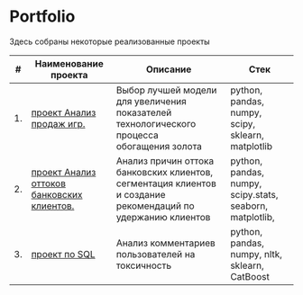 # Portfolio

Здесь собраны некоторые реализованные проекты

| #    | Наименование проекта                | Описание                                                     | Стек                                                         |
| ---- | ------------------------------------------------------------ | ------------------------------------------------------------ | ------------------------------------------------------------ |
| 1.   | [проект Анализ продаж игр.](https://github.com/shnuridze/Portfolio/blob/main/project_1/Project_1.ipynb) | Выбор лучшей модели для увеличения <br/>показателей технологического процесса <br/>обогащения золота | python, pandas, numpy, scipy, sklearn, matplotlib       |
| 2.   | [проект Анализ оттоков банковских клиентов.](https://github.com/shnuridze/Portfolio/blob/main/project_2/project_2.ipynb) | Анализ причин оттока банковских клиентов, сегментация клиентов и создание рекомендаций по удержанию клиентов | python, pandas, numpy, scipy.stats, seaborn, matplotlib, |
| 3.   | [проект по SQL](https://github.com/shnuridze/Portfolio/blob/main/project_3/sql_project.ipynb) | Анализ комментариев пользователей на токсичность             | python, pandas, numpy, nltk, sklearn, CatBoost |


